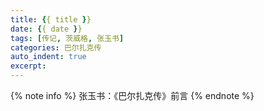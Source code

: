 ```yaml
---
title: {{ title }}
date: {{ date }}
tags: [传记, 茨威格, 张玉书]
categories: 巴尔扎克传
auto_indent: true
excerpt:
---
```

{% note info %}
张玉书：《巴尔扎克传》前言
{% endnote %}
